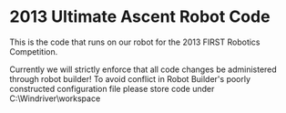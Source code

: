 2013 Ultimate Ascent Robot Code
================================

This is the code that runs on our robot for the 2013 FIRST Robotics Competition.

Currently we will strictly enforce that all code changes be administered through robot builder!
To avoid conflict in Robot Builder's poorly constructed configuration file please store code under
	C:\Windriver\workspace

